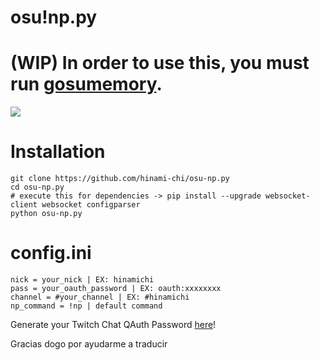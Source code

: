 # osu!np.py

# (WIP) In order to use this, you must run [gosumemory](https://github.com/l3lackShark/gosumemory).

![](https://i.imgur.com/igHj6ZT.png)

# Installation
```
git clone https://github.com/hinami-chi/osu-np.py
cd osu-np.py
# execute this for dependencies -> pip install --upgrade websocket-client websocket configparser
python osu-np.py
```

# config.ini
```
nick = your_nick | EX: hinamichi
pass = your_oauth_password | EX: oauth:xxxxxxxx
channel = #your_channel | EX: #hinamichi 
np_command = !np | default command
```
Generate your Twitch Chat QAuth Password [here](https://twitchapps.com/tmi/)!

Gracias dogo por ayudarme a traducir

